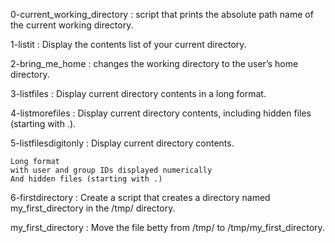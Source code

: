 0-current_working_directory : script that prints the absolute path name of the current working directory.

1-listit : Display the contents list of your current directory.

2-bring_me_home : changes the working directory to the user’s home directory.

3-listfiles : Display current directory contents in a long format.

4-listmorefiles : Display current directory contents, including hidden files (starting with .).

5-listfilesdigitonly : Display current directory contents.

    Long format
    with user and group IDs displayed numerically
    And hidden files (starting with .)

6-firstdirectory : Create a script that creates a directory named my_first_directory in the /tmp/ directory.

my_first_directory : Move the file betty from /tmp/ to /tmp/my_first_directory.

